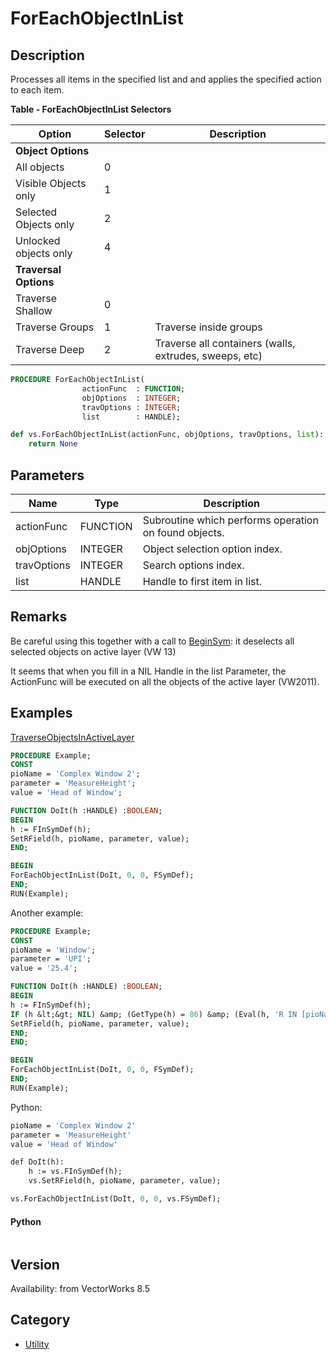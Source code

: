 # ForEachObjectInList

## Description
Processes all items in the specified list and and applies the specified action to each item.

**Table - ForEachObjectInList Selectors**

| Option                | Selector | Description                        |
|-----------------------|----------|------------------------------------|
| **Object Options**    |          |                                    |
| All objects           | 0        |                                    |
| Visible Objects only  | 1        |                                    |
| Selected Objects only | 2        |                                    |
| Unlocked objects only | 4        |                                    |
| **Traversal Options** |          |                                    |
| Traverse Shallow      | 0        |                                    |
| Traverse Groups       | 1        | Traverse inside groups             |
| Traverse Deep         | 2        | Traverse all containers (walls, extrudes, sweeps, etc) |

```pascal
PROCEDURE ForEachObjectInList(
				actionFunc  : FUNCTION;
				objOptions  : INTEGER;
				travOptions : INTEGER;
				list        : HANDLE);
```

```python
def vs.ForEachObjectInList(actionFunc, objOptions, travOptions, list):
    return None
```

## Parameters
|Name|Type|Description|
|---|---|---|
|actionFunc|FUNCTION|Subroutine which performs operation on found objects.|
|objOptions|INTEGER|Object selection option index.|
|travOptions|INTEGER|Search options index.|
|list|HANDLE|Handle to first item in list.|

## Remarks
Be careful using this together with a call to [BeginSym](BeginSym.md): it deselects all selected objects on active layer (VW 13)

It seems that when you fill in a NIL Handle in the list Parameter, the ActionFunc will be executed on all the objects of the active layer (VW2011).

## Examples
[TraverseObjectsInActiveLayer](examples/TraverseObjectsInActiveLayer.md)
```pascal
PROCEDURE Example;
CONST
pioName = 'Complex Window 2';
parameter = 'MeasureHeight';
value = 'Head of Window';

FUNCTION DoIt(h :HANDLE) :BOOLEAN;
BEGIN
h := FInSymDef(h);
SetRField(h, pioName, parameter, value);
END;

BEGIN
ForEachObjectInList(DoIt, 0, 0, FSymDef);
END;
RUN(Example);
```
Another example:
```pascal
PROCEDURE Example;
CONST
pioName = 'Window';
parameter = 'UPI';
value = '25.4';

FUNCTION DoIt(h :HANDLE) :BOOLEAN;
BEGIN
h := FInSymDef(h);
IF (h &lt;&gt; NIL) &amp; (GetType(h) = 86) &amp; (Eval(h, 'R IN [pioName])') &gt; 0) THEN BEGIN
SetRField(h, pioName, parameter, value);
END;
END;

BEGIN
ForEachObjectInList(DoIt, 0, 0, FSymDef);
END;
RUN(Example);
```
Python:
```pascal
pioName = 'Complex Window 2'
parameter = 'MeasureHeight'
value = 'Head of Window'

def DoIt(h):
    h := vs.FInSymDef(h);
    vs.SetRField(h, pioName, parameter, value);

vs.ForEachObjectInList(DoIt, 0, 0, vs.FSymDef);
```
#### Python ####
```python

```

## Version
Availability: from VectorWorks 8.5

## Category
* [Utility](../Categories/Utility.md)
